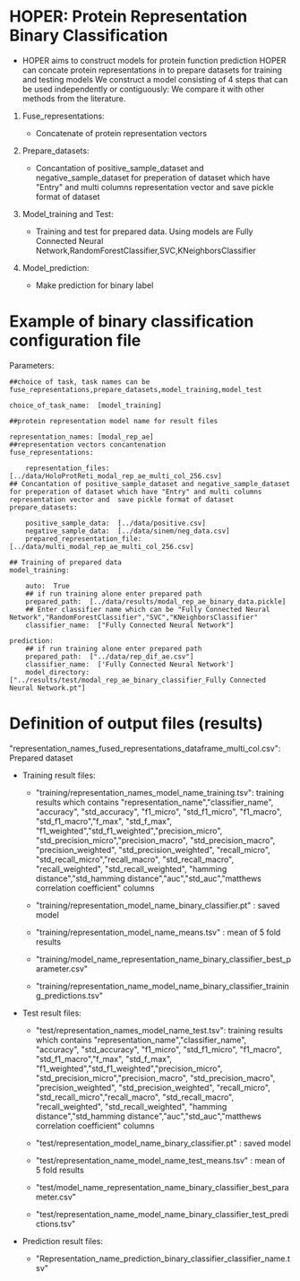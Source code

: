 
# HOPER: Protein Representation Binary Classification

- HOPER aims to construct models for protein function prediction HOPER can concate protein representations in to prepare datasets  for training and testing models
We construct a model consisting of  4 steps that can be used independently or contiguously:
We compare it with  other methods from the literature.
 1. Fuse_representations:
    - Concatenate of protein representation vectors
 2. Prepare_datasets:
    - Concantation of positive_sample_dataset and negative_sample_dataset for preperation of dataset which have "Entry" and multi columns representation vector and  save pickle format of dataset   

 3. Model_training and Test:
    - Training and test for prepared data. Using models are Fully Connected Neural Network,RandomForestClassifier,SVC,KNeighborsClassifier
 6. Model_prediction:
    - Make prediction for binary label

# Example of binary classification configuration file 


Parameters:

    ##choice of task, task names can be fuse_representations,prepare_datasets,model_training,model_test
    
    choice_of_task_name:  [model_training]
    
    ##protein representation model name for result files
    
    representation_names: [modal_rep_ae]
    ##representation vectors concantenation
    fuse_representations:
    
        representation_files: [../data/HoloProtReti_modal_rep_ae_multi_col_256.csv]
    ## Concantation of positive_sample_dataset and negative_sample_dataset for preperation of dataset which have "Entry" and multi columns representation vector and  save pickle format of dataset   
    prepare_datasets:  
    
        positive_sample_data:  [../data/positive.csv]
        negative_sample_data:  [../data/sinem/neg_data.csv]
        prepared_representation_file:  [../data/multi_modal_rep_ae_multi_col_256.csv] 
        
    ## Training of prepared data
    model_training:
    
        auto:  True
        ## if run training alone enter prepared path
        prepared_path:  [../data/results/modal_rep_ae_binary_data.pickle]
        ## Enter classifier name which can be "Fully Connected Neural Network","RandomForestClassifier","SVC","KNeighborsClassifier"
        classifier_name:  ["Fully Connected Neural Network"] 
        
    prediction:
        ## if run training alone enter prepared path
        prepared_path:  ["../data/rep_dif_ae.csv"]
        classifier_name:  ['Fully Connected Neural Network']         
        model_directory:  ["../results/test/modal_rep_ae_binary_classifier_Fully Connected Neural Network.pt"] 
        
# Definition of output files (results)

"representation_names_fused_representations_dataframe_multi_col.csv": Prepared dataset

- Training result files:

   - "training/representation_names_model_name_training.tsv": training results which contains "representation_name","classifier_name", "accuracy", "std_accuracy",   "f1_micro",   "std_f1_micro", "f1_macro", "std_f1_macro","f_max", "std_f_max", "f1_weighted","std_f1_weighted","precision_micro", "std_precision_micro","precision_macro",    "std_precision_macro", "precision_weighted", "std_precision_weighted", "recall_micro", "std_recall_micro","recall_macro", "std_recall_macro", "recall_weighted",     "std_recall_weighted",  "hamming distance","std_hamming distance","auc","std_auc","matthews correlation coefficient" columns

    - "training/representation_model_name_binary_classifier.pt" : saved model

    - "training/representation_model_name_means.tsv" : mean of 5 fold results

    - "training/model_name_representation_name_binary_classifier_best_parameter.csv"

    - "training/representation_name_model_name_binary_classifier_training_predictions.tsv"


- Test result files:

   - "test/representation_names_model_name_test.tsv": training results which contains "representation_name","classifier_name", "accuracy", "std_accuracy",   "f1_micro",   "std_f1_micro", "f1_macro", "std_f1_macro","f_max", "std_f_max", "f1_weighted","std_f1_weighted","precision_micro", "std_precision_micro","precision_macro",    "std_precision_macro", "precision_weighted", "std_precision_weighted", "recall_micro", "std_recall_micro","recall_macro", "std_recall_macro", "recall_weighted",     "std_recall_weighted",  "hamming distance","std_hamming distance","auc","std_auc","matthews correlation coefficient" columns

    - "test/representation_model_name_binary_classifier.pt" : saved model

    - "test/representation_name_model_name_test_means.tsv" : mean of 5 fold results

    - "test/model_name_representation_name_binary_classifier_best_parameter.csv"

    - "test/representation_name_model_name_binary_classifier_test_predictions.tsv"
 - Prediction result files:
   - "Representation_name_prediction_binary_classifier_classifier_name.tsv"
